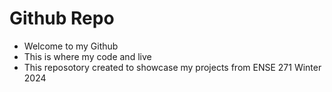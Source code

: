 # Github Repo 

- Welcome to  my Github 
- This is where my code and live
- This reposotory created to showcase my projects from ENSE 271 Winter 2024
